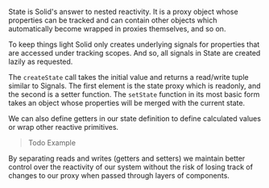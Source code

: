 State is Solid's answer to nested reactivity. It is a proxy object whose properties can be tracked and can contain other objects which automatically become wrapped in proxies themselves, and so on.

To keep things light Solid only creates underlying signals for properties that are accessed under tracking scopes. And so, all signals in State are created lazily as requested.

The `createState` call takes the initial value and returns a read/write tuple similar to Signals. The first element is the state proxy which is readonly, and the second is a setter function. The `setState` function in its most basic form takes an object whose properties will be merged with the current state.

We can also define getters in our state definition to define calculated values or wrap other reactive primitives.

> Todo Example

By separating reads and writes (getters and setters) we maintain better control over the reactivity of our system without the risk of losing track of changes to our proxy when passed through layers of components.
